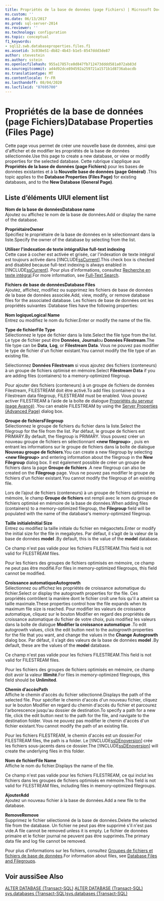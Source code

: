 ```yaml
---
title: Propriétés de la base de données (page Fichiers) | Microsoft Docs
ms.custom: ''
ms.date: 06/13/2017
ms.prod: sql-server-2014
ms.reviewer: ''
ms.technology: configuration
ms.topic: conceptual
f1_keywords:
- sql12.swb.databaseproperties.files.f1
ms.assetid: 3c030e51-db82-4b43-b1e5-8547ddd3de87
author: stevestein
ms.author: sstein
ms.openlocfilehash: 955a17857ce0d847fb712473dddd581a072ab83d
ms.sourcegitcommit: ad4d92dce894592a259721a1571b1d8736abacdb
ms.translationtype: MT
ms.contentlocale: fr-FR
ms.lasthandoff: 08/04/2020
ms.locfileid: "87695700"
---
```

# <a name="database-properties-files-page"></a><span data-ttu-id="47866-102">Propriétés de la base de données (page Fichiers)</span><span class="sxs-lookup"><span data-stu-id="47866-102">Database Properties (Files Page)</span></span>
  <span data-ttu-id="47866-103">Cette page vous permet de créer une nouvelle base de données, ainsi que d'afficher et de modifier les propriétés de la base de données sélectionnée.</span><span class="sxs-lookup"><span data-stu-id="47866-103">Use this page to create a new database, or view or modify properties for the selected database.</span></span> <span data-ttu-id="47866-104">Cette rubrique s’applique aux **Propriétés de la base de données (page Fichiers)** pour les bases de données existantes et à la **Nouvelle base de données (page Général)** .</span><span class="sxs-lookup"><span data-stu-id="47866-104">This topic applies to the **Database Properties (Files Page)** for existing databases, and to the **New Database (General Page)**.</span></span>  
  
## <a name="ui-element-list"></a><span data-ttu-id="47866-105">Liste d’éléments UI</span><span class="sxs-lookup"><span data-stu-id="47866-105">UI element list</span></span>  
 <span data-ttu-id="47866-106">**Nom de la base de données**</span><span class="sxs-lookup"><span data-stu-id="47866-106">**Database name**</span></span>  
 <span data-ttu-id="47866-107">Ajoutez ou affichez le nom de la base de données.</span><span class="sxs-lookup"><span data-stu-id="47866-107">Add or display the name of the database.</span></span>  
  
 <span data-ttu-id="47866-108">**Propriétaire**</span><span class="sxs-lookup"><span data-stu-id="47866-108">**Owner**</span></span>  
 <span data-ttu-id="47866-109">Spécifiez le propriétaire de la base de données en le sélectionnant dans la liste.</span><span class="sxs-lookup"><span data-stu-id="47866-109">Specify the owner of the database by selecting from the list.</span></span>  
  
 <span data-ttu-id="47866-110">**Utiliser l'indexation de texte intégral**</span><span class="sxs-lookup"><span data-stu-id="47866-110">**Use full-text indexing**</span></span>  
 <span data-ttu-id="47866-111">Cette case à cocher est activée et grisée, car l'indexation de texte intégral est toujours activée dans [!INCLUDE[ssCurrent](../../includes/sscurrent-md.md)].</span><span class="sxs-lookup"><span data-stu-id="47866-111">This check box is checked and disabled because full-text indexing is always enabled in [!INCLUDE[ssCurrent](../../includes/sscurrent-md.md)].</span></span> <span data-ttu-id="47866-112">Pour plus d’informations, consultez [Recherche en texte intégral](../search/full-text-search.md).</span><span class="sxs-lookup"><span data-stu-id="47866-112">For more information, see [Full-Text Search](../search/full-text-search.md).</span></span>  
  
 <span data-ttu-id="47866-113">**Fichiers de base de données**</span><span class="sxs-lookup"><span data-stu-id="47866-113">**Database Files**</span></span>  
 <span data-ttu-id="47866-114">Ajoutez, affichez, modifiez ou supprimez les fichiers de base de données de la base de données associée.</span><span class="sxs-lookup"><span data-stu-id="47866-114">Add, view, modify, or remove database files for the associated database.</span></span> <span data-ttu-id="47866-115">Les fichiers de base de données ont les propriétés suivantes :</span><span class="sxs-lookup"><span data-stu-id="47866-115">Database files have the following properties:</span></span>  
  
 <span data-ttu-id="47866-116">**Nom logique**</span><span class="sxs-lookup"><span data-stu-id="47866-116">**Logical Name**</span></span>  
 <span data-ttu-id="47866-117">Entrez ou modifiez le nom du fichier.</span><span class="sxs-lookup"><span data-stu-id="47866-117">Enter or modify the name of the file.</span></span>  
  
 <span data-ttu-id="47866-118">**Type de fichier**</span><span class="sxs-lookup"><span data-stu-id="47866-118">**File Type**</span></span>  
 <span data-ttu-id="47866-119">Sélectionnez le type de fichier dans la liste.</span><span class="sxs-lookup"><span data-stu-id="47866-119">Select the file type from the list.</span></span> <span data-ttu-id="47866-120">Le type de fichier peut être **Données**, **Journal**ou **Données Filestream**.</span><span class="sxs-lookup"><span data-stu-id="47866-120">The file type can be **Data**, **Log**, or **Filestream Data**.</span></span> <span data-ttu-id="47866-121">Vous ne pouvez pas modifier le type de fichier d'un fichier existant.</span><span class="sxs-lookup"><span data-stu-id="47866-121">You cannot modify the file type of an existing file.</span></span>  
  
 <span data-ttu-id="47866-122">Sélectionnez **Données Filestream** si vous ajoutez des fichiers (conteneurs) à un groupe de fichiers optimisé en mémoire.</span><span class="sxs-lookup"><span data-stu-id="47866-122">Select **Filestream Data** if you are adding files (containers) to a memory-optimized filegroup.</span></span>  
  
 <span data-ttu-id="47866-123">Pour ajouter des fichiers (conteneurs) à un groupe de fichiers de données Filestream, FILESTREAM doit être activé.</span><span class="sxs-lookup"><span data-stu-id="47866-123">To add files (containers) to a Filestream data filegroup, FILESTREAM must be enabled.</span></span> <span data-ttu-id="47866-124">Vous pouvez activer FILESTREAM à l’aide de la boîte de dialogue [Propriétés du serveur (page Avancé)](../../database-engine/configure-windows/server-properties-advanced-page.md) .</span><span class="sxs-lookup"><span data-stu-id="47866-124">You can enable FILESTREAM by using the [Server Properties (Advanced Page)](../../database-engine/configure-windows/server-properties-advanced-page.md) dialog box.</span></span>  
  
 <span data-ttu-id="47866-125">**Groupe de fichiers**</span><span class="sxs-lookup"><span data-stu-id="47866-125">**Filegroup**</span></span>  
 <span data-ttu-id="47866-126">Sélectionnez le groupe de fichiers du fichier dans la liste.</span><span class="sxs-lookup"><span data-stu-id="47866-126">Select the filegroup for the file from the list.</span></span> <span data-ttu-id="47866-127">Par défaut, le groupe de fichiers est PRIMARY.</span><span class="sxs-lookup"><span data-stu-id="47866-127">By default, the filegroup is PRIMARY.</span></span> <span data-ttu-id="47866-128">Vous pouvez créer un nouveau groupe de fichiers en sélectionnant **\<new filegroup>** , puis en entrant les informations sur le groupe de fichiers dans la boîte de dialogue **Nouveau groupe de fichiers**.</span><span class="sxs-lookup"><span data-stu-id="47866-128">You can create a new filegroup by selecting **\<new filegroup>** and entering information about the filegroup in the **New Filegroup** dialog box.</span></span> <span data-ttu-id="47866-129">Il est également possible de créer un groupe de fichiers dans la page **Groupe de fichiers** .</span><span class="sxs-lookup"><span data-stu-id="47866-129">A new filegroup can also be created on the **Filegroup** page.</span></span> <span data-ttu-id="47866-130">Vous ne pouvez pas modifier le groupe de fichiers d'un fichier existant.</span><span class="sxs-lookup"><span data-stu-id="47866-130">You cannot modify the filegroup of an existing file.</span></span>  
  
 <span data-ttu-id="47866-131">Lors de l’ajout de fichiers (conteneurs) à un groupe de fichiers optimisé en mémoire, le champ **Groupe de fichiers** est rempli avec le nom du groupe de fichiers optimisé en mémoire de la base de données.</span><span class="sxs-lookup"><span data-stu-id="47866-131">When adding files (containers) to a memory-optimized filegroup, the **Filegroup** field will be populated with the name of the database's memory-optimized filegroup.</span></span>  
  
 <span data-ttu-id="47866-132">**Taille initiale**</span><span class="sxs-lookup"><span data-stu-id="47866-132">**Initial Size**</span></span>  
 <span data-ttu-id="47866-133">Entrez ou modifiez la taille initiale du fichier en mégaoctets.</span><span class="sxs-lookup"><span data-stu-id="47866-133">Enter or modify the initial size for the file in megabytes.</span></span> <span data-ttu-id="47866-134">Par défaut, il s’agit de la valeur de la base de données **model** .</span><span class="sxs-lookup"><span data-stu-id="47866-134">By default, this is the value of the **model** database.</span></span>  
  
 <span data-ttu-id="47866-135">Ce champ n'est pas valide pour les fichiers FILESTREAM.</span><span class="sxs-lookup"><span data-stu-id="47866-135">This field is not valid for FILESTREAM files.</span></span>  
  
 <span data-ttu-id="47866-136">Pour les fichiers des groupes de fichiers optimisés en mémoire, ce champ ne peut pas être modifié.</span><span class="sxs-lookup"><span data-stu-id="47866-136">For files in memory-optimized filegroups, this field cannot be modified.</span></span>  
  
 <span data-ttu-id="47866-137">**Croissance automatique**</span><span class="sxs-lookup"><span data-stu-id="47866-137">**Autogrowth**</span></span>  
 <span data-ttu-id="47866-138">Sélectionnez ou affichez les propriétés de croissance automatique du fichier.</span><span class="sxs-lookup"><span data-stu-id="47866-138">Select or display the autogrowth properties for the file.</span></span> <span data-ttu-id="47866-139">Ces propriétés contrôlent la manière dont le fichier croît une fois qu'il a atteint sa taille maximale.</span><span class="sxs-lookup"><span data-stu-id="47866-139">These properties control how the file expands when its maximum file size is reached.</span></span> <span data-ttu-id="47866-140">Pour modifier les valeurs de croissance automatique, cliquez sur le bouton Modifier en regard des propriétés de croissance automatique du fichier de votre choix, puis modifiez les valeurs dans la boîte de dialogue **Modifier la croissance automatique** .</span><span class="sxs-lookup"><span data-stu-id="47866-140">To edit autogrowth values, click the edit button next to the autogrowth properties for the file that you want, and change the values in the **Change Autogrowth** dialog box.</span></span> <span data-ttu-id="47866-141">Par défaut, il s’agit des valeurs de la base de données **model** .</span><span class="sxs-lookup"><span data-stu-id="47866-141">By default, these are the values of the **model** database.</span></span>  
  
 <span data-ttu-id="47866-142">Ce champ n'est pas valide pour les fichiers FILESTREAM.</span><span class="sxs-lookup"><span data-stu-id="47866-142">This field is not valid for FILESTREAM files.</span></span>  
  
 <span data-ttu-id="47866-143">Pour les fichiers des groupes de fichiers optimisés en mémoire, ce champ doit avoir la valeur **Illimité**.</span><span class="sxs-lookup"><span data-stu-id="47866-143">For files in memory-optimized filegroups, this field should be **Unlimited**.</span></span>  
  
 <span data-ttu-id="47866-144">**Chemin d’accès**</span><span class="sxs-lookup"><span data-stu-id="47866-144">**Path**</span></span>  
 <span data-ttu-id="47866-145">Affiche le chemin d'accès du fichier sélectionné.</span><span class="sxs-lookup"><span data-stu-id="47866-145">Displays the path of the selected file.</span></span> <span data-ttu-id="47866-146">Pour spécifier le chemin d'accès d'un nouveau fichier, cliquez sur le bouton Modifier en regard du chemin d'accès du fichier et parcourez l'arborescence jusqu'au dossier de destination.</span><span class="sxs-lookup"><span data-stu-id="47866-146">To specify a path for a new file, click the edit button next to the path for the file, and navigate to the destination folder.</span></span> <span data-ttu-id="47866-147">Vous ne pouvez pas modifier le chemin d'accès d'un fichier existant.</span><span class="sxs-lookup"><span data-stu-id="47866-147">You cannot modify the path of an existing file.</span></span>  
  
 <span data-ttu-id="47866-148">Pour les fichiers FILESTREAM, le chemin d'accès est un dossier.</span><span class="sxs-lookup"><span data-stu-id="47866-148">For FILESTREAM files, the path is a folder.</span></span> <span data-ttu-id="47866-149">Le [!INCLUDE[ssDEnoversion](../../includes/ssdenoversion-md.md)] crée les fichiers sous-jacents dans ce dossier.</span><span class="sxs-lookup"><span data-stu-id="47866-149">The [!INCLUDE[ssDEnoversion](../../includes/ssdenoversion-md.md)] will create the underlying files in this folder.</span></span>  
  
 <span data-ttu-id="47866-150">**Nom de fichier**</span><span class="sxs-lookup"><span data-stu-id="47866-150">**File Name**</span></span>  
 <span data-ttu-id="47866-151">Affiche le nom du fichier.</span><span class="sxs-lookup"><span data-stu-id="47866-151">Displays the name of the file.</span></span>  
  
 <span data-ttu-id="47866-152">Ce champ n'est pas valide pour les fichiers FILESTREAM, ce qui inclut les fichiers dans les groupes de fichiers optimisés en mémoire.</span><span class="sxs-lookup"><span data-stu-id="47866-152">This field is not valid for FILESTREAM files, including files in memory-optimized filegroups.</span></span>  
  
 <span data-ttu-id="47866-153">**Ajouter**</span><span class="sxs-lookup"><span data-stu-id="47866-153">**Add**</span></span>  
 <span data-ttu-id="47866-154">Ajoutez un nouveau fichier à la base de données.</span><span class="sxs-lookup"><span data-stu-id="47866-154">Add a new file to the database.</span></span>  
  
 <span data-ttu-id="47866-155">**Remove**</span><span class="sxs-lookup"><span data-stu-id="47866-155">**Remove**</span></span>  
 <span data-ttu-id="47866-156">Supprimez le fichier sélectionné de la base de données.</span><span class="sxs-lookup"><span data-stu-id="47866-156">Delete the selected file from the database.</span></span> <span data-ttu-id="47866-157">Un fichier ne peut pas être supprimé s'il n'est pas vide.</span><span class="sxs-lookup"><span data-stu-id="47866-157">A file cannot be removed unless it is empty.</span></span> <span data-ttu-id="47866-158">Le fichier de données primaire et le fichier journal ne peuvent pas être supprimés.</span><span class="sxs-lookup"><span data-stu-id="47866-158">The primary data file and log file cannot be removed.</span></span>  
  
 <span data-ttu-id="47866-159">Pour plus d’informations sur les fichiers, consultez [Groupes de fichiers et fichiers de base de données](database-files-and-filegroups.md).</span><span class="sxs-lookup"><span data-stu-id="47866-159">For information about files, see [Database Files and Filegroups](database-files-and-filegroups.md).</span></span>  
  
## <a name="see-also"></a><span data-ttu-id="47866-160">Voir aussi</span><span class="sxs-lookup"><span data-stu-id="47866-160">See Also</span></span>  
 <span data-ttu-id="47866-161">[ALTER DATABASE &#40;Transact-SQL&#41;](/sql/t-sql/statements/alter-database-transact-sql) </span><span class="sxs-lookup"><span data-stu-id="47866-161">[ALTER DATABASE &#40;Transact-SQL&#41;](/sql/t-sql/statements/alter-database-transact-sql) </span></span>  
 [<span data-ttu-id="47866-162">sys.databases &#40;Transact-SQL&#41;</span><span class="sxs-lookup"><span data-stu-id="47866-162">sys.databases &#40;Transact-SQL&#41;</span></span>](/sql/relational-databases/system-catalog-views/sys-databases-transact-sql)  
  
  
